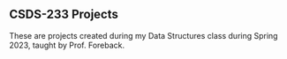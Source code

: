 ## CSDS-233 Projects
These are projects created during my Data Structures class during Spring 2023, taught by Prof. Foreback.
